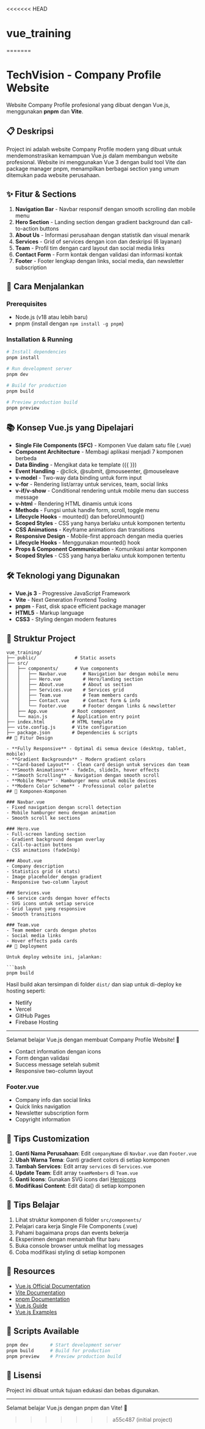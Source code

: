 <<<<<<< HEAD
# vue_training
=======
# TechVision - Company Profile Website

Website Company Profile profesional yang dibuat dengan Vue.js, menggunakan **pnpm** dan **Vite**.

## 📋 Deskripsi

Project ini adalah website Company Profile modern yang dibuat untuk mendemonstrasikan kemampuan Vue.js dalam membangun website profesional. Website ini menggunakan Vue 3 dengan build tool Vite dan package manager pnpm, menampilkan berbagai section yang umum ditemukan pada website perusahaan.

## ✨ Fitur & Sections

1. **Navigation Bar** - Navbar responsif dengan smooth scrolling dan mobile menu
2. **Hero Section** - Landing section dengan gradient background dan call-to-action buttons
3. **About Us** - Informasi perusahaan dengan statistik dan visual menarik
4. **Services** - Grid of services dengan icon dan deskripsi (6 layanan)
5. **Team** - Profil tim dengan card layout dan social media links
6. **Contact Form** - Form kontak dengan validasi dan informasi kontak
7. **Footer** - Footer lengkap dengan links, social media, dan newsletter subscription

## 🚀 Cara Menjalankan

### Prerequisites
- Node.js (v18 atau lebih baru)
- pnpm (install dengan `npm install -g pnpm`)

### Installation & Running

```bash
# Install dependencies
pnpm install

# Run development server
pnpm dev

# Build for production
pnpm build

# Preview production build
pnpm preview
```
## 📚 Konsep Vue.js yang Dipelajari

- **Single File Components (SFC)** - Komponen Vue dalam satu file (.vue)
- **Component Architecture** - Membagi aplikasi menjadi 7 komponen berbeda
- **Data Binding** - Mengikat data ke template ({{ }})
- **Event Handling** - @click, @submit, @mouseenter, @mouseleave
- **v-model** - Two-way data binding untuk form input
- **v-for** - Rendering list/array untuk services, team, social links
- **v-if/v-show** - Conditional rendering untuk mobile menu dan success message
- **v-html** - Rendering HTML dinamis untuk icons
- **Methods** - Fungsi untuk handle form, scroll, toggle menu
- **Lifecycle Hooks** - mounted() dan beforeUnmount()
- **Scoped Styles** - CSS yang hanya berlaku untuk komponen tertentu
- **CSS Animations** - Keyframe animations dan transitions
- **Responsive Design** - Mobile-first approach dengan media queries
- **Lifecycle Hooks** - Menggunakan mounted() hook
- **Props & Component Communication** - Komunikasi antar komponen
- **Scoped Styles** - CSS yang hanya berlaku untuk komponen tertentu

## 🛠️ Teknologi yang Digunakan

- **Vue.js 3** - Progressive JavaScript Framework
- **Vite** - Next Generation Frontend Tooling
- **pnpm** - Fast, disk space efficient package manager
- **HTML5** - Markup language
- **CSS3** - Styling dengan modern features
## 📁 Struktur Project

```
vue_training/
├── public/              # Static assets
├── src/
│   ├── components/      # Vue components
│   │   ├── Navbar.vue      # Navigation bar dengan mobile menu
│   │   ├── Hero.vue        # Hero/landing section
│   │   ├── About.vue       # About us section
│   │   ├── Services.vue    # Services grid
│   │   ├── Team.vue        # Team members cards
│   │   ├── Contact.vue     # Contact form & info
│   │   └── Footer.vue      # Footer dengan links & newsletter
│   ├── App.vue         # Root component
│   └── main.js         # Application entry point
├── index.html          # HTML template
├── vite.config.js      # Vite configuration
├── package.json        # Dependencies & scripts
## 🎨 Fitur Design

- **Fully Responsive** - Optimal di semua device (desktop, tablet, mobile)
- **Gradient Backgrounds** - Modern gradient colors
- **Card-based Layout** - Clean card design untuk services dan team
- **Smooth Animations** - fadeIn, slideIn, hover effects
- **Smooth Scrolling** - Navigation dengan smooth scroll
- **Mobile Menu** - Hamburger menu untuk mobile devices
- **Modern Color Scheme** - Professional color palette
## 🎯 Komponen-Komponen

### Navbar.vue
- Fixed navigation dengan scroll detection
- Mobile hamburger menu dengan animation
- Smooth scroll ke sections

### Hero.vue
- Full-screen landing section
- Gradient background dengan overlay
- Call-to-action buttons
- CSS animations (fadeInUp)

### About.vue
- Company description
- Statistics grid (4 stats)
- Image placeholder dengan gradient
- Responsive two-column layout

### Services.vue
- 6 service cards dengan hover effects
- SVG icons untuk setiap service
- Grid layout yang responsive
- Smooth transitions

### Team.vue
- Team member cards dengan photos
- Social media links
- Hover effects pada cards
## 🚀 Deployment

Untuk deploy website ini, jalankan:

```bash
pnpm build
```

Hasil build akan tersimpan di folder `dist/` dan siap untuk di-deploy ke hosting seperti:
- Netlify
- Vercel
- GitHub Pages
- Firebase Hosting

---

Selamat belajar Vue.js dengan membuat Company Profile Website! 🎉
- Contact information dengan icons
- Form dengan validasi
- Success message setelah submit
- Responsive two-column layout

### Footer.vue
- Company info dan social links
- Quick links navigation
- Newsletter subscription form
- Copyright information

## 📝 Tips Customization

1. **Ganti Nama Perusahaan**: Edit `companyName` di `Navbar.vue` dan `Footer.vue`
2. **Ubah Warna Tema**: Ganti gradient colors di setiap komponen
3. **Tambah Services**: Edit array `services` di `Services.vue`
4. **Update Team**: Edit array `teamMembers` di `Team.vue`
5. **Ganti Icons**: Gunakan SVG icons dari [Heroicons](https://heroicons.com/)
6. **Modifikasi Content**: Edit data() di setiap komponen

## 📝 Tips Belajar

1. Lihat struktur komponen di folder `src/components/`
2. Pelajari cara kerja Single File Components (.vue)
3. Pahami bagaimana props dan events bekerja
4. Eksperimen dengan menambah fitur baru
5. Buka console browser untuk melihat log messages
6. Coba modifikasi styling di setiap komponen

## 🔗 Resources

- [Vue.js Official Documentation](https://vuejs.org/)
- [Vite Documentation](https://vitejs.dev/)
- [pnpm Documentation](https://pnpm.io/)
- [Vue.js Guide](https://vuejs.org/guide/introduction.html)
- [Vue.js Examples](https://vuejs.org/examples/)

## 📄 Scripts Available

```bash
pnpm dev        # Start development server
pnpm build      # Build for production
pnpm preview    # Preview production build
```

## 📄 Lisensi

Project ini dibuat untuk tujuan edukasi dan bebas digunakan.

---

Selamat belajar Vue.js dengan pnpm dan Vite! 🎉
>>>>>>> a55c487 (initial project)
